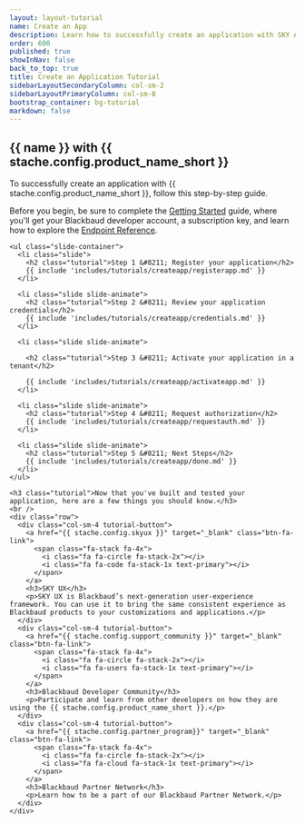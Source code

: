 ```yaml
---
layout: layout-tutorial
name: Create an App
description: Learn how to successfully create an application with SKY API.
order: 600
published: true     
showInNav: false
back_to_top: true
title: Create an Application Tutorial
sidebarLayoutSecondaryColumn: col-sm-2
sidebarLayoutPrimaryColumn: col-sm-8
bootstrap_container: bg-tutorial
markdown: false
---
```



<section class="section-padding bg-tutorial">
  <div class="text-center">
    <h1 class="tutorial"> {{ name }} with {{ stache.config.product_name_short }}</h1>
    <p class="lead tutorial">To successfully create an application with {{ stache.config.product_name_short }}, follow this step-by-step guide.</p>
    <p class="lead tutorial">Before you begin, be sure to complete the <a href="{{ stache.config.guide_getting_started }}">Getting Started</a> guide, where you'll get your  Blackbaud developer account, a subscription key, and learn how to explore the <a href="{{ stache.config.portal_endpoints }}" target="_blank">Endpoint Reference</a>.</p>

    <ul class="slide-container">
      <li class="slide">
        <h2 class="tutorial">Step 1 &#8211; Register your application</h2>
        {{ include 'includes/tutorials/createapp/registerapp.md' }}
      </li>
  
      <li class="slide slide-animate">
        <h2 class="tutorial">Step 2 &#8211; Review your application credentials</h2>
        {{ include 'includes/tutorials/createapp/credentials.md' }}
      </li>
  
      <li class="slide slide-animate">

        <h2 class="tutorial">Step 3 &#8211; Activate your application in a tenant</h2>

        {{ include 'includes/tutorials/createapp/activateapp.md' }}
      </li>

      <li class="slide slide-animate">
        <h2 class="tutorial">Step 4 &#8211; Request authorization</h2>
        {{ include 'includes/tutorials/createapp/requestauth.md' }}
      </li>

      <li class="slide slide-animate">
        <h2 class="tutorial">Step 5 &#8211; Next Steps</h2>
        {{ include 'includes/tutorials/createapp/done.md' }}
      </li>
    </ul>

    <h3 class="tutorial">Now that you've built and tested your application, here are a few things you should know.</h3>
    <br />
    <div class="row">
      <div class="col-sm-4 tutorial-button">
        <a href="{{ stache.config.skyux }}" target="_blank" class="btn-fa-link">
          <span class="fa-stack fa-4x">
            <i class="fa fa-circle fa-stack-2x"></i>
            <i class="fa fa-code fa-stack-1x text-primary"></i>
          </span> 
        </a> 
        <h3>SKY UX</h3>
        <p>SKY UX is Blackbaud’s next-generation user-experience framework. You can use it to bring the same consistent experience as Blackbaud products to your customizations and applications.</p>
      </div>  
      <div class="col-sm-4 tutorial-button">
        <a href="{{ stache.config.support_community }}" target="_blank" class="btn-fa-link">
          <span class="fa-stack fa-4x">
            <i class="fa fa-circle fa-stack-2x"></i>
            <i class="fa fa-users fa-stack-1x text-primary"></i>
          </span> 
        </a> 
        <h3>Blackbaud Developer Community</h3>
        <p>Participate and learn from other developers on how they are using the {{ stache.config.product_name_short }}.</p>
      </div>          
      <div class="col-sm-4 tutorial-button">
        <a href="{{ stache.config.partner_program}}" target="_blank" class="btn-fa-link">
          <span class="fa-stack fa-4x">
            <i class="fa fa-circle fa-stack-2x"></i>
            <i class="fa fa-cloud fa-stack-1x text-primary"></i>
          </span>  
        </a> 
        <h3>Blackbaud Partner Network</h3>
        <p>Learn how to be a part of our Blackbaud Partner Network.</p>
      </div>          
    </div>  
  </div>
</section>